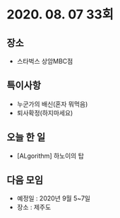 # 2020. 08. 07 33회

## 장소
- 스타벅스 상암MBC점

## 특이사항
- 누군가의 배신(혼자 뭐먹음)
- 퇴사확정(하지마세요)

## 오늘 한 일
- [ALgorithm] 하노이의 탑

## 다음 모임 
- 예정일 : 2020년 9월 5~7일
- 장소 : 제주도
